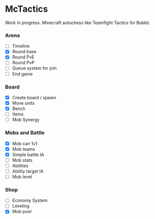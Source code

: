 # McTactics
Work in progress. Minecraft autochess like Teamfight Tactics for Bukkit.

### Arena
- [ ] Timeline
- [x] Round base
- [x] Round PvE
- [ ] Round PvP
- [ ] Queue system for join
- [ ] End game

### Board
- [x] Create board / spawn
- [x] Move units
- [x] Bench
- [ ] Items
- [ ] Mob Synergy

### Mobs and Battle
- [x] Mob can 1v1
- [x] Mob teams
- [x] Simple battle IA
- [ ] Mob stats
- [ ] Abilities
- [ ] Ability target IA
- [ ] Mob level

### Shop
- [ ] Economy System
- [ ] Leveling
- [x] Mob pool